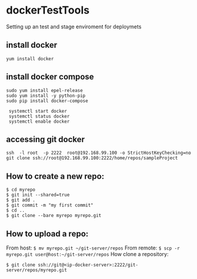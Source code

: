 # dockerTestTools
Setting up an test and stage enviroment for deploymets

## install docker
``` yum install docker ```

## install docker compose
```
sudo yum install epel-release
sudo yum install -y python-pip
sudo pip install docker-compose

 systemctl start docker 
 systemctl status docker
 systemctl enable docker
```

## accessing git docker
```
ssh  -l root  -p 2222  root@192.168.99.100 -o StrictHostKeyChecking=no
git clone ssh://root@192.168.99.100:2222/home/repos/sampleProject

```

## How to create a new repo:
```
$ cd myrepo
$ git init --shared=true
$ git add .
$ git commit -m "my first commit"
$ cd ..
$ git clone --bare myrepo myrepo.git
```
## How to upload a repo:

From host:
```$ mv myrepo.git ~/git-server/repos```
From remote:
```$ scp -r myrepo.git user@host:~/git-server/repos```
How clone a repository:
```
$ git clone ssh://git@<ip-docker-server>:2222/git-server/repos/myrepo.git
```